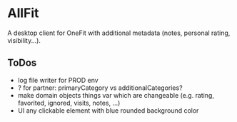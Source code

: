 # AllFit

A desktop client for OneFit with additional metadata (notes, personal rating, visibility...).

## ToDos

* log file writer for PROD env
* ? for partner: primaryCategory vs additionalCategories?
* make domain objects things var which are changeable (e.g. rating, favorited, ignored, visits, notes, ...)
* UI any clickable element with blue rounded background color

